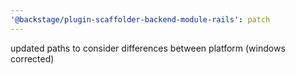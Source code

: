 ```yaml
---
'@backstage/plugin-scaffolder-backend-module-rails': patch
---
```


updated paths to consider differences between platform (windows corrected)
